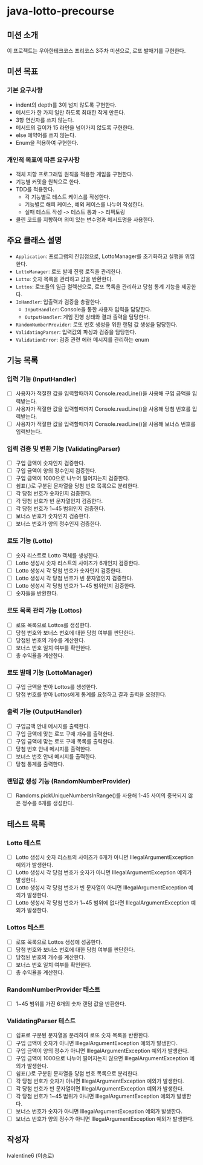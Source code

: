 # java-lotto-precourse

## 미션 소개

이 프로젝트는 우아한테크코스 프리코스 3주차 미션으로, 로또 발매기를 구현한다.

## 미션 목표

### 기본 요구사항

- indent의 depth를 3이 넘지 않도록 구현한다.
- 메서드가 한 가지 일만 하도록 최대한 작게 만든다.
- 3항 연산자를 쓰지 않는다.
- 메서드의 길이가 15 라인을 넘어가지 않도록 구현한다.
- else 예약어를 쓰지 않는다.
- Enum을 적용하여 구현한다.

### 개인적 목표에 따른 요구사항

- 객체 지향 프로그래밍 원칙을 적용한 게임을 구현한다.
- 기능별 커밋을 원칙으로 한다.
- TDD를 적용한다.
    - 각 기능별로 테스트 케이스를 작성한다.
    - 기능별로 해피 케이스, 예외 케이스를 나누어 작성한다.
    - 실패 테스트 작성 -> 테스트 통과 -> 리팩토링
- 클린 코드를 지향하며 의미 있는 변수명과 메서드명을 사용한다.

## 주요 클래스 설명

- `Application`: 프로그램의 진입점으로, LottoManager를 초기화하고 실행을 위임한다.
- `LottoManager`: 로또 발매 진행 로직을 관리한다.
- `Lotto`: 숫자 목록을 관리하고 값을 반환한다.
- `Lottos`: 로또들의 일급 컬렉션으로, 로또 목록을 관리하고 당첨 통계 기능을 제공한다.
- `IoHandler`: 입출력과 검증을 총괄한다.
    - `InputHandler`: Console을 통한 사용자 입력을 담당한다.
    - `OutputHandler`: 게임 진행 상태와 결과 출력을 담당한다.
- `RandomNumberProvider`: 로또 번호 생성을 위한 랜덤 값 생성을 담당한다.
- `ValidatingParser`: 입력값의 파싱과 검증을 담당한다.
- `ValidationError`: 검증 관련 에러 메시지를 관리하는 enum

## 기능 목록

### 입력 기능 (InputHandler)

- [ ] 사용자가 적절한 값을 입력할때까지 Console.readLine()을 사용해 구입 금액을 입력받는다.
- [ ] 사용자가 적절한 값을 입력할때까지 Console.readLine()을 사용해 당첨 번호를 입력받는다.
- [ ] 사용자가 적절한 값을 입력할때까지 Console.readLine()을 사용해 보너스 번호를 입력받는다.

### 입력 검증 및 변환 기능 (ValidatingParser)

- [ ] 구입 금액이 숫자인지 검증한다.
- [ ] 구입 금액이 양의 정수인지 검증한다.
- [ ] 구입 금액이 1000으로 나누어 떨어지는지 검증한다.
- [ ] 쉼표(,)로 구분된 문자열을 당첨 번호 목록으로 분리한다.
- [ ] 각 당첨 번호가 숫자인지 검증한다.
- [ ] 각 당첨 번호가 빈 문자열인지 검증한다.
- [ ] 각 당첨 번호가 1~45 범위인지 검증한다.
- [ ] 보너스 번호가 숫자인지 검증한다.
- [ ] 보너스 번호가 양의 정수인지 검증한다.

### 로또 기능 (Lotto)

- [ ] 숫자 리스트로 Lotto 객체를 생성한다.
- [ ] Lotto 생성시 숫자 리스트의 사이즈가 6개인지 검증한다.
- [ ] Lotto 생성시 각 당첨 번호가 숫자인지 검증한다.
- [ ] Lotto 생성시 각 당첨 번호가 빈 문자열인지 검증한다.
- [ ] Lotto 생성시 각 당첨 번호가 1~45 범위인지 검증한다.
- [ ] 숫자들을 반환한다.

### 로또 목록 관리 기능 (Lottos)

- [ ] 로또 목록으로 Lottos를 생성한다.
- [ ] 당첨 번호와 보너스 번호에 대한 당첨 여부를 판단한다.
- [ ] 당첨된 번호의 개수를 계산한다.
- [ ] 보너스 번호 일치 여부를 확인한다.
- [ ] 총 수익율을 계산한다.

### 로또 발매 기능 (LottoManager)

- [ ] 구입 금액을 받아 Lottos를 생성한다.
- [ ] 당첨 번호를 받아 Lottos에게 통계를 요청하고 결과 출력을 요청한다.

### 출력 기능 (OutputHandler)

- [ ] 구입금액 안내 메시지를 출력한다.
- [ ] 구입 금액에 맞는 로또 구매 개수를 출력한다.
- [ ] 구입 금액에 맞는 로또 구매 목록를 출력한다.
- [ ] 당첨 번호 안내 메시지를 출력한다.
- [ ] 보너스 번호 안내 메시지를 출력한다.
- [ ] 당첨 통계를 출력한다.

### 랜덤값 생성 기능 (RandomNumberProvider)

- [ ] Randoms.pickUniqueNumbersInRange()를 사용해 1-45 사이의 중복되지 않은 정수를 6개를 생성한다.

## 테스트 목록

### Lotto 테스트

- [ ] Lotto 생성시 숫자 리스트의 사이즈가 6개가 아니면 IllegalArgumentException 예외가 발생한다.
- [ ] Lotto 생성시 각 당첨 번호가 숫자가 아니면 IllegalArgumentException 예외가 발생한다.
- [ ] Lotto 생성시 각 당첨 번호가 빈 문자열이 아니면 IllegalArgumentException 예외가 발생한다.
- [ ] Lotto 생성시 각 당첨 번호가 1~45 범위에 없다면 IllegalArgumentException 예외가 발생한다.

### Lottos 테스트

- [ ] 로또 목록으로 Lottos 생성에 성공한다.
- [ ] 당첨 번호와 보너스 번호에 대한 당첨 여부를 판단한다.
- [ ] 당첨된 번호의 개수를 계산한다.
- [ ] 보너스 번호 일치 여부를 확인한다.
- [ ] 총 수익율을 계산한다.

### RandomNumberProvider 테스트

- [ ] 1~45 범위를 가진 6개의 숫자 랜덤 값을 반환한다.

### ValidatingParser 테스트

- [ ] 쉼표로 구분된 문자열을 분리하여 로또 숫자 목록을 반환한다.
- [ ] 구입 금액이 숫자가 아니면 IllegalArgumentException 예외가 발생한다.
- [ ] 구입 금액이 양의 정수가 아니면 IllegalArgumentException 예외가 발생한다.
- [ ] 구입 금액이 1000으로 나누어 떨어지는지 않으면 IllegalArgumentException 예외가 발생한다.
- [ ] 쉼표(,)로 구분된 문자열을 당첨 번호 목록으로 분리한다.
- [ ] 각 당첨 번호가 숫자가 아니면 IllegalArgumentException 예외가 발생한다.
- [ ] 각 당첨 번호가 빈 문자열이면 IllegalArgumentException 예외가 발생한다.
- [ ] 각 당첨 번호가 1~45 범위가 아니면 IllegalArgumentException 예외가 발생한다.
- [ ] 보너스 번호가 숫자가 아니면 IllegalArgumentException 예외가 발생한다.
- [ ] 보너스 번호가 양의 정수가 아니면 IllegalArgumentException 예외가 발생한다.

## 작성자

lvalentine6 (이승로)